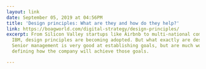 ```yaml
---
layout: link
date: September 05, 2019 at 04:56PM
title: 'Design principles: What are they and how do they help?'
link: https://boagworld.com/digital-strategy/design-principles/
excerpt: From Silicon Valley startups like Airbnb to multi-national companies like
  IBM, design principles are becoming adopted. But what exactly are design principles?
  Senior management is very good at establishing goals, but are much worse at clearly
  defining how the company will achieve those goals.

---
```

